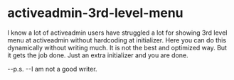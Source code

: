 # activeadmin-3rd-level-menu

I know a lot of activeadmin users have struggled a lot for showing 3rd level menu at activeadmin without hardcoding at initializer. Here you can do this dynamically without writing much. It is not the best and optimized way. But it gets the job done. Just an extra initializer and you are done.

--p.s.
--I am not a good writer.
